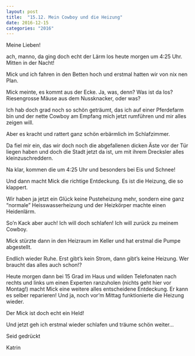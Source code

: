 ```yaml
---
layout: post
title:  "15.12. Mein Cowboy und die Heizung"
date: 2016-12-15
categories: "2016"
---
```

Meine Lieben!


ach, manno, da ging doch echt der Lärm los heute morgen um 4:25 Uhr. Mitten in der Nacht!



Mick und ich fahren in den Betten hoch und erstmal hatten wir von nix nen Plan.



Mick meinte, es kommt aus der Ecke. Ja, was, denn? Was ist da los? Riesengrosse Mäuse aus dem Nussknacker, oder was?



Ich hab doch grad noch so schön geträumt, das ich auf einer Pferdefarm bin und der nette Cowboy am Empfang mich jetzt rumführen und mir alles zeigen will.



Aber es kracht und rattert ganz schön erbärmlich im Schlafzimmer.



Da fiel mir ein, das wir doch noch die abgefallenen dicken Äste vor der Tür liegen haben und doch die Stadt jetzt da ist, um mit ihrem Drecksler alles kleinzuschreddern.



Na klar, kommen die um 4:25 Uhr und besonders bei Eis und Schnee!



Und dann macht Mick die richtige Entdeckung. Es ist die Heizung, die so klappert.



Wir haben ja jetzt ein Glück keine Pusteheizung mehr, sondern eine ganz “normale” Heisswasserheizung und der Heizkörper machte einen Heidenlärm.



So’n Kack aber auch! Ich will doch schlafen! Ich will zurück zu meinem Cowboy.



Mick stürzte dann in den Heizraum im Keller und hat erstmal die Pumpe abgestellt. 



Endlich wieder Ruhe. Erst gibt’s kein Strom, dann gibt’s keine Heizung. Wer braucht das alles auch schon!?



Heute morgen dann bei 15 Grad im Haus und wilden Telefonaten nach rechts und links um einen Experten ranzuholen (nichts geht hier vor Montag!) macht Mick eine weitere alles entscheidene Entdeckung. Er kann es selber reparieren! Und ja, noch vor’m Mittag funktionierte die Heizung wieder.



Der Mick ist doch echt ein Held!



Und jetzt geh ich erstmal wieder schlafen und träume schön weiter…



Seid gedrückt

Katrin

















